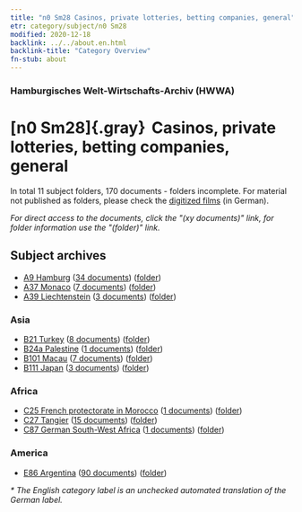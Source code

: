 ```yaml
---
title: "n0 Sm28 Casinos, private lotteries, betting companies, general"
etr: category/subject/n0 Sm28
modified: 2020-12-18
backlink: ../../about.en.html
backlink-title: "Category Overview"
fn-stub: about
---
```


### Hamburgisches Welt-Wirtschafts-Archiv (HWWA)
# [n0 Sm28]{.gray}&#8201; Casinos, private lotteries, betting companies, general&#160; 





In total 11 subject folders, 170 documents - folders incomplete.
For material not published as folders, please check the [digitized films](/film/h1_sh) (in German).

_For direct access to the documents, click the "(xy documents)" link, for folder information use the "(folder)" link._

## Subject archives


- [A9 Hamburg](../../../geo/about.en.html#A9) (<a href="https://dfg-viewer.de/show/?tx_dlf[id]=https://pm20.zbw.eu/mets/sh/1409xx/140905/1458xx/145824/public.mets.en.xml" target="_blank">34 documents</a>) ([folder](http://purl.org/pressemappe20/folder/sh/140905,145824))
- [A37 Monaco](../../../geo/about.en.html#A37) (<a href="https://dfg-viewer.de/show/?tx_dlf[id]=https://pm20.zbw.eu/mets/sh/1410xx/141013/1458xx/145824/public.mets.en.xml" target="_blank">7 documents</a>) ([folder](http://purl.org/pressemappe20/folder/sh/141013,145824))
- [A39 Liechtenstein](../../../geo/about.en.html#A39) (<a href="https://dfg-viewer.de/show/?tx_dlf[id]=https://pm20.zbw.eu/mets/sh/1410xx/141016/1458xx/145824/public.mets.en.xml" target="_blank">3 documents</a>) ([folder](http://purl.org/pressemappe20/folder/sh/141016,145824))

### Asia

- [B21 Turkey](../../../geo/about.en.html#B21) (<a href="https://dfg-viewer.de/show/?tx_dlf[id]=https://pm20.zbw.eu/mets/sh/1411xx/141111/1458xx/145824/public.mets.en.xml" target="_blank">8 documents</a>) ([folder](http://purl.org/pressemappe20/folder/sh/141111,145824))
- [B24a Palestine](../../../geo/about.en.html#B24a) (<a href="https://dfg-viewer.de/show/?tx_dlf[id]=https://pm20.zbw.eu/mets/sh/1411xx/141115/1458xx/145824/public.mets.en.xml" target="_blank">1 documents</a>) ([folder](http://purl.org/pressemappe20/folder/sh/141115,145824))
- [B101 Macau](../../../geo/about.en.html#B101) (<a href="https://dfg-viewer.de/show/?tx_dlf[id]=https://pm20.zbw.eu/mets/sh/1412xx/141267/1458xx/145824/public.mets.en.xml" target="_blank">7 documents</a>) ([folder](http://purl.org/pressemappe20/folder/sh/141267,145824))
- [B111 Japan](../../../geo/about.en.html#B111) (<a href="https://dfg-viewer.de/show/?tx_dlf[id]=https://pm20.zbw.eu/mets/sh/1412xx/141272/1458xx/145824/public.mets.en.xml" target="_blank">3 documents</a>) ([folder](http://purl.org/pressemappe20/folder/sh/141272,145824))

### Africa

- [C25 French protectorate in Morocco](../../../geo/about.en.html#C25) (<a href="https://dfg-viewer.de/show/?tx_dlf[id]=https://pm20.zbw.eu/mets/sh/1413xx/141358/1458xx/145824/public.mets.en.xml" target="_blank">1 documents</a>) ([folder](http://purl.org/pressemappe20/folder/sh/141358,145824))
- [C27 Tangier](../../../geo/about.en.html#C27) (<a href="https://dfg-viewer.de/show/?tx_dlf[id]=https://pm20.zbw.eu/mets/sh/1413xx/141360/1458xx/145824/public.mets.en.xml" target="_blank">15 documents</a>) ([folder](http://purl.org/pressemappe20/folder/sh/141360,145824))
- [C87 German South-West Africa](../../../geo/about.en.html#C87) (<a href="https://dfg-viewer.de/show/?tx_dlf[id]=https://pm20.zbw.eu/mets/sh/1414xx/141450/1458xx/145824/public.mets.en.xml" target="_blank">1 documents</a>) ([folder](http://purl.org/pressemappe20/folder/sh/141450,145824))

### America

- [E86 Argentina](../../../geo/about.en.html#E86) (<a href="https://dfg-viewer.de/show/?tx_dlf[id]=https://pm20.zbw.eu/mets/sh/1416xx/141692/1458xx/145824/public.mets.en.xml" target="_blank">90 documents</a>) ([folder](http://purl.org/pressemappe20/folder/sh/141692,145824))


_* The English category label is an unchecked automated translation of the German label._

